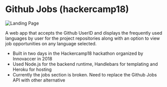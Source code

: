 # Github Jobs (hackercamp18)
![Landing Page](https://github-langs-jobs.herokuapp.com//images/hackercamp.png)


A web app that accepts the Github UserID and displays the frequently used languages by user for the project repositories along with an option to view job opportunities on any language selected.

* Built in two days in the Hackercamp18 hackathon organized by Innovaccer in 2018
* Used Node.js for the backend runtime, Handlebars for templating and Heroku for hosting
* Currently the jobs section is broken. Need to replace the Github Jobs API with other alternative


